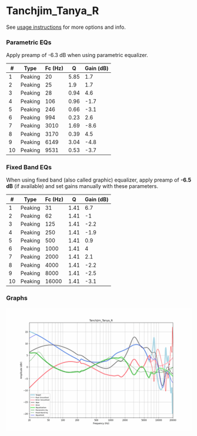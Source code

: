 # Tanchjim_Tanya_R
See [usage instructions](https://github.com/jaakkopasanen/AutoEq#usage) for more options and info.

### Parametric EQs
Apply preamp of -6.3 dB when using parametric equalizer.

|   # | Type    |   Fc (Hz) |    Q |   Gain (dB) |
|-----|---------|-----------|------|-------------|
|   1 | Peaking |        20 | 5.85 |         1.7 |
|   2 | Peaking |        25 | 1.9  |         1.7 |
|   3 | Peaking |        28 | 0.94 |         4.6 |
|   4 | Peaking |       106 | 0.96 |        -1.7 |
|   5 | Peaking |       246 | 0.66 |        -3.1 |
|   6 | Peaking |       994 | 0.23 |         2.6 |
|   7 | Peaking |      3010 | 1.69 |        -8.6 |
|   8 | Peaking |      3170 | 0.39 |         4.5 |
|   9 | Peaking |      6149 | 3.04 |        -4.8 |
|  10 | Peaking |      9531 | 0.53 |        -3.7 |

### Fixed Band EQs
When using fixed band (also called graphic) equalizer, apply preamp of **-6.5 dB** (if available) and set gains manually with these parameters.

|   # | Type    |   Fc (Hz) |    Q |   Gain (dB) |
|-----|---------|-----------|------|-------------|
|   1 | Peaking |        31 | 1.41 |         6.7 |
|   2 | Peaking |        62 | 1.41 |        -1   |
|   3 | Peaking |       125 | 1.41 |        -2.2 |
|   4 | Peaking |       250 | 1.41 |        -1.9 |
|   5 | Peaking |       500 | 1.41 |         0.9 |
|   6 | Peaking |      1000 | 1.41 |         4   |
|   7 | Peaking |      2000 | 1.41 |         2.1 |
|   8 | Peaking |      4000 | 1.41 |        -2.2 |
|   9 | Peaking |      8000 | 1.41 |        -2.5 |
|  10 | Peaking |     16000 | 1.41 |        -3.1 |

### Graphs
![](./Tanchjim_Tanya_R.png)
